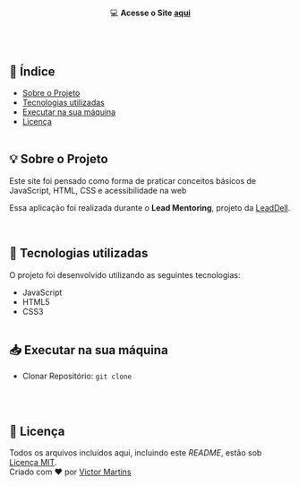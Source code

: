<p align="center">
  <img src=""/>
  <br><br>
</p>

<h1 align="center"></h1> 
<div align="center">
<br><br>
<div>
  <img src=""/>
</div>
<br><br>

💻 **Acesse o Site [aqui](https://github.com/CCastro01/proffy_omnistack-NLW-2/tree/master/web)**
</div>
<br><br>


## 📑 Índice

- [Sobre o Projeto](#-sobre-o-projeto)
- [Tecnologias utilizadas](#-tecnologias-utilizadas)
- [Executar na sua máquina](#-executar-na-sua-máquina)
- [Licença](#-licença)
<br><br>
## 💡 Sobre o Projeto

Este site foi pensado como forma de praticar conceitos básicos de JavaScript, HTML, CSS e acessibilidade na web
  
Essa aplicação foi realizada durante o **Lead Mentoring**, projeto da [LeadDell](https://leadfortaleza.com.br/portal).

<br>

## 🚀 Tecnologias utilizadas

O projeto foi desenvolvido utilizando as seguintes tecnologias:

- JavaScript
- HTML5
- CSS3
<br><br>


## 📥 Executar na sua máquina

- Clonar Repositório: `git clone `


<br><br>    
## 📕 Licença

Todos os arquivos incluídos aqui, incluindo este _README_, estão sob [Licença MIT](./LICENSE).<br>
Criado com ❤ por [Victor Martins](https://github.com/VictorM-Coder)
